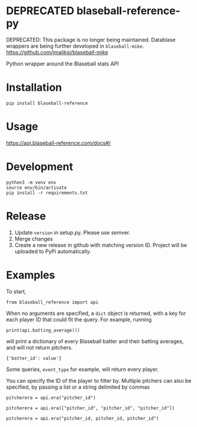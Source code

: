 # DEPRECATED blaseball-reference-py
DEPRECATED: This package is no longer being maintained. Datablase wrappers are being further developed in `blaseball-mike`. https://github.com/jmaliksi/blaseball-mike

Python wrapper around the Blaseball stats API

# Installation
```
pip install blaseball-reference
```

# Usage
https://api.blaseball-reference.com/docs#/

# Development
```
python3 -m venv env
source env/bin/activate
pip install -r requirements.txt
```

# Release
1. Update `version` in setup.py. Please use semver.
2. Merge changes
3. Create a new release in github with matching version ID. Project will be uploaded to PyPi automatically.

# Examples
To start,
```
from blaseball_reference import api
```


When no arguments are specified, a ```dict``` object is returned, with a key for each player ID that could fit the query. For example, running
```
print(api.batting_average())
```
will print a dictionary of every Blaseball batter and their batting averages, and will not return pitchers.
```
{'batter_id': value'}
```


Some queries, ```event_type``` for example, will return every player.


You can specify the ID of the player to filter by. Multiple pitchers can also be specified, by passing a list or a string delimited by commas
```
pitcherera = api.era("pitcher_id")
```
```
pitcherera = api.era(["pitcher_id", "pitcher_id", "pitcher_id"])
```
```
pitcherera = api.era("pitcher_id, pitcher_id, pitcher_id")
```
